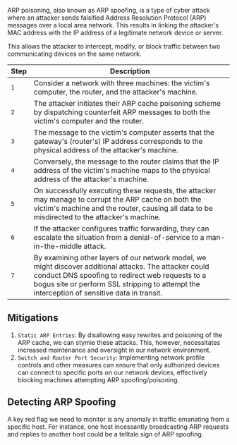 ARP poisoning, also known as ARP spoofing, is a type of cyber attack where an attacker sends falsified Address Resolution Protocol (ARP) messages over a local area network. This results in linking the attacker's MAC address with the IP address of a legitimate network device or server. 

This allows the attacker to intercept, modify, or block traffic between two communicating devices on the same network.


| **Step** | **Description**                                                                                                                                                                                                                                           |
| -------- | --------------------------------------------------------------------------------------------------------------------------------------------------------------------------------------------------------------------------------------------------------- |
| `1`      | Consider a network with three machines: the victim's computer, the router, and the attacker's machine.                                                                                                                                                    |
| `2`      | The attacker initiates their ARP cache poisoning scheme by dispatching counterfeit ARP messages to both the victim's computer and the router.                                                                                                             |
| `3`      | The message to the victim's computer asserts that the gateway's (router's) IP address corresponds to the physical address of the attacker's machine.                                                                                                      |
| `4`      | Conversely, the message to the router claims that the IP address of the victim's machine maps to the physical address of the attacker's machine.                                                                                                          |
| `5`      | On successfully executing these requests, the attacker may manage to corrupt the ARP cache on both the victim's machine and the router, causing all data to be misdirected to the attacker's machine.                                                     |
| `6`      | If the attacker configures traffic forwarding, they can escalate the situation from a denial-of-service to a man-in-the-middle attack.                                                                                                                    |
| `7`      | By examining other layers of our network model, we might discover additional attacks. The attacker could conduct DNS spoofing to redirect web requests to a bogus site or perform SSL stripping to attempt the interception of sensitive data in transit. |

## Mitigations 

1. `Static ARP Entries`: By disallowing easy rewrites and poisoning of the ARP cache, we can stymie these attacks. This, however, necessitates increased maintenance and oversight in our network environment.
2. `Switch and Router Port Security`: Implementing network profile controls and other measures can ensure that only authorized devices can connect to specific ports on our network devices, effectively blocking machines attempting ARP spoofing/poisoning.

## Detecting ARP Spoofing 

A key red flag we need to monitor is any anomaly in traffic emanating from a specific host. For instance, one host incessantly broadcasting ARP requests and replies to another host could be a telltale sign of ARP spoofing.